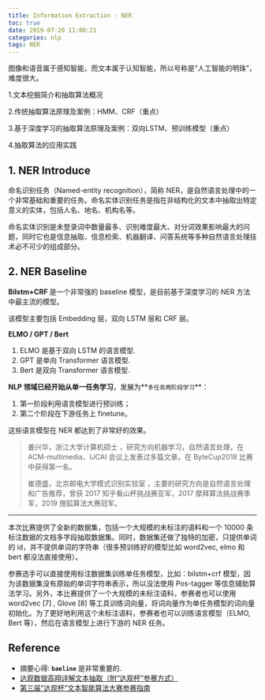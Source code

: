 ```yaml
---
title: Information Extraction - NER
toc: true
date: 2019-07-20 11:00:21
categories: nlp
tags: NER
---
```


图像和语音属于感知智能，而文本属于认知智能，所以号称是“人工智能的明珠”，难度很大。

<!-- more -->

1.文本挖掘简介和抽取算法概况

2.传统抽取算法原理及案例：HMM、CRF（重点）

3.基于深度学习的抽取算法原理及案例：双向LSTM、预训练模型（重点）

4.抽取算法的应用实践

## 1. NER Introduce

命名识别任务（Named-entity recognition），简称 NER，是自然语言处理中的一个非常基础和重要的任务。命名实体识别任务是指在非结构化的文本中抽取出特定意义的实体，包括人名、地名、机构名等。 

命名实体识别是未登录词中数量最多、识别难度最大、对分词效果影响最大的问题，同时它也是信息抽取、信息检索、机器翻译、问答系统等多种自然语言处理技术必不可少的组成部分。 

## 2. NER Baseline

**Bilstm+CRF** 是一个非常强的 baseline 模型，是目前基于深度学习的 NER 方法中最主流的模型。

该模型主要包括 Embedding 层，双向 LSTM 层和 CRF 层。 

**ELMO / GPT / Bert**

1. ELMO 是基于双向 LSTM 的语言模型.
2. GPT 是单向 Transformer 语言模型.
3. Bert 是双向 Transformer 语言模型.

**NLP 领域已经开始从单一任务学习**，发展为**`多任务两阶段学习`**：

1. 第一阶段利用语言模型进行预训练；
2. 第二个阶段在下游任务上 finetune。

这些语言模型在 NER 都达到了非常好的效果。 

> 姜兴华，浙江大学计算机硕士 ，研究方向机器学习，自然语言处理，在 ACM-multimedia、IJCAI 会议上发表过多篇文章。在 ByteCup2018 比赛中获得第一名。
>
> 崔德盛，北京邮电大学模式识别实验室 ，主要的研究方向是自然语言处理和广告推荐，曾获 2017 知乎看山杯挑战赛亚军，2017 摩拜算法挑战赛季军，2019 搜狐算法大赛冠军。

---

本次比赛提供了全新的数据集，包括一个大规模的未标注的语料和一个 10000 条标注数据的文档多字段抽取数据集。同时，数据集还做了独特的加密，只提供单词的 id，并不提供单词的字符串（很多预训练好的模型比如 word2vec, elmo 和 bert 都没法直接使用）。 

参赛选手可以直接使用标注数据集训练单任务模型，比如：bilstm+crf 模型，因为该数据集没有原始的单词字符串表示，所以没法使用 Pos-tagger 等信息辅助算法学习。另外，本比赛提供了一个大规模的未标注语料，参赛者也可以使用 word2vec [7] , Glove [8]  等工具训练词向量，将词向量作为单任务模型的词向量初始化。为了更好地利用这个未标注语料，参赛者也可以训练语言模型（ELMO, Bert 等），然后在语言模型上进行下游的 NER 任务。 

## Reference

- 摘要心得: **`baeline`** 是非常重要的.
- [达观数据高翔详解文本抽取（附“达观杯”参赛方式）][1]
- [第三届“达观杯”文本智能算法大赛参赛指南][2]

[1]: https://zhuanlan.zhihu.com/p/75342886
[2]: https://www.jishuwen.com/d/2TEc#tuit

